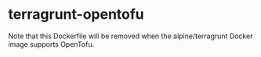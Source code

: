 # terragrunt-opentofu

Note that this Dockerfile will be removed when the alpine/terragrunt Docker
image supports OpenTofu.
